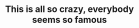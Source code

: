 ---
inv_num: 2015-056
add_credit:
url: 2015-056-this-is-all-so-crazy-everybody-seems-so-famous-catalog
title: 'This is all so crazy, everybody seems so famous '
year: '2015'
display_year: '2015'
medium: Exhibition Catalog
dims:
pitch:
ps:
live_url:
youtube:
related_code:
subheading: "(Catalog)"
download:
commission:
related:
layout: things-i-made
---